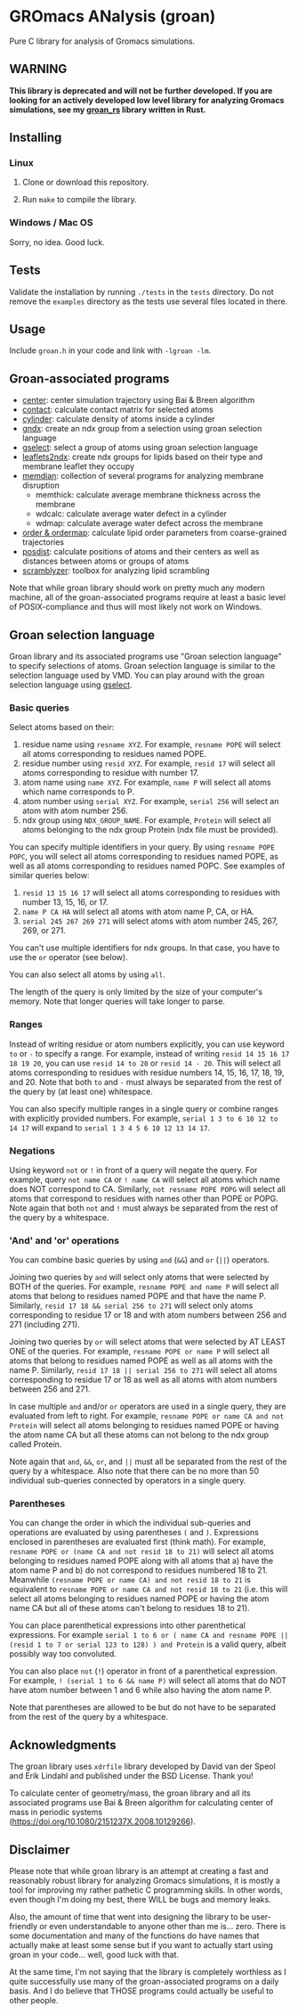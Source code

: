 # GROmacs ANalysis (groan)

Pure C library for analysis of Gromacs simulations.

## WARNING

**This library is deprecated and will not be further developed. If you are looking for an actively developed low level library for analyzing Gromacs simulations, see my [groan_rs](https://github.com/Ladme/groan_rs) library written in Rust.**

## Installing

### Linux

1) Clone or download this repository.

2) Run `make` to compile the library.

### Windows / Mac OS

Sorry, no idea. Good luck.

## Tests

Validate the installation by running `./tests` in the `tests` directory. Do not remove the `examples` directory as the tests use several files located in there.

## Usage

Include `groan.h` in your code and link with `-lgroan -lm`.

## Groan-associated programs

- [center](https://github.com/Ladme/center): center simulation trajectory using Bai & Breen algorithm
- [contact](https://github.com/Ladme/contact): calculate contact matrix for selected atoms
- [cylinder](https://github.com/Ladme/cylinder): calculate density of atoms inside a cylinder
- [gndx](https://github.com/Ladme/gndx): create an ndx group from a selection using groan selection language
- [gselect](https://github.com/Ladme/gselect): select a group of atoms using groan selection language
- [leaflets2ndx](https://github.com/Ladme/leaflets2ndx): create ndx groups for lipids based on their type and membrane leaflet they occupy
- [memdian](https://github.com/Ladme/memdian): collection of several programs for analyzing membrane disruption
	- memthick: calculate average membrane thickness across the membrane
	- wdcalc: calculate average water defect in a cylinder
	- wdmap: calculate average water defect across the membrane
- [order & ordermap](https://github.com/Ladme/order): calculate lipid order parameters from coarse-grained trajectories
- [posdist](https://github.com/Ladme/posdist): calculate positions of atoms and their centers as well as distances between atoms or groups of atoms
- [scramblyzer](https://github.com/Ladme/scramblyzer): toolbox for analyzing lipid scrambling

Note that while groan library should work on pretty much any modern machine, all of the groan-associated programs require at least a basic level of POSIX-compliance and thus will most likely not work on Windows.

## Groan selection language

Groan library and its associated programs use "Groan selection language" to specify selections of atoms. Groan selection language is similar to the selection language used by VMD. You can play around with the groan selection language using [gselect](https://github.com/Ladme/gselect).

### Basic queries
Select atoms based on their:
1) residue name using `resname XYZ`. For example, `resname POPE` will select all atoms corresponding to residues named POPE.
2) residue number using `resid XYZ`. For example, `resid 17` will select all atoms corresponding to residue with number 17.
3) atom name using `name XYZ`. For example, `name P` will select all atoms which name corresponds to P.
4) atom number using `serial XYZ`. For example, `serial 256` will select an atom with atom number 256.
5) ndx group using `NDX_GROUP_NAME`. For example, `Protein` will select all atoms belonging to the ndx group Protein (ndx file must be provided). 

You can specify multiple identifiers in your query. By using `resname POPE POPC`, you will select all atoms corresponding to residues named POPE, as well as all atoms corresponding to residues named POPC.
See examples of similar queries below:
1) `resid 13 15 16 17` will select all atoms corresponding to residues with number 13, 15, 16, or 17.
2) `name P CA HA` will select all atoms with atom name P, CA, or HA.
3) `serial 245 267 269 271` will select atoms with atom number 245, 267, 269, or 271.

You can't use multiple identifiers for ndx groups. In that case, you have to use the `or` operator (see below).

You can also select all atoms by using `all`.

The length of the query is only limited by the size of your computer's memory. Note that longer queries will take longer to parse.

### Ranges
Instead of writing residue or atom numbers explicitly, you can use keyword `to` or `-` to specify a range. For example, instead of writing `resid 14 15 16 17 18 19 20`, you can use `resid 14 to 20` or `resid 14 - 20`. This will select all atoms corresponding to residues with residue numbers 14, 15, 16, 17, 18, 19, and 20. Note that both `to` and `-` must always be separated from the rest of the query by (at least one) whitespace.

You can also specify multiple ranges in a single query or combine ranges with explicitly provided numbers. For example, `serial 1 3 to 6 10 12 to 14 17` will expand to `serial 1 3 4 5 6 10 12 13 14 17`.

### Negations
Using keyword `not` or `!` in front of a query will negate the query. For example, query `not name CA` or `! name CA` will select all atoms which name does NOT correspond to CA. Similarly, `not resname POPE POPG` will select all atoms that correspond to residues with names other than POPE or POPG. Note again that both `not` and `!` must always be separated from the rest of the query by a whitespace.

### 'And' and 'or' operations
You can combine basic queries by using `and` (`&&`) and `or` (`||`) operators. 

Joining two queries by `and` will select only atoms that were selected by BOTH of the queries. For example, `resname POPE and name P` will select all atoms that belong to residues named POPE and that have the name P. Similarly, `resid 17 18 && serial 256 to 271` will select only atoms corresponding to residue 17 or 18 and with atom numbers between 256 and 271 (including 271).

Joining two queries by `or` will select atoms that were selected by AT LEAST ONE of the queries. For example, `resname POPE or name P` will select all atoms that belong to residues named POPE as well as all atoms with the name P. Similarly, `resid 17 18 || serial 256 to 271` will select all atoms corresponding to residue 17 or 18 as well as all atoms with atom numbers between 256 and 271.

In case multiple `and` and/or `or` operators are used in a single query, they are evaluated from left to right. For example, `resname POPE or name CA and not Protein` will select all atoms belonging to residues named POPE or having the atom name CA but all these atoms can not belong to the ndx group called Protein.

Note again that `and`, `&&`, `or`, and `||` must all be separated from the rest of the query by a whitespace. Also note that there can be no more than 50 individual sub-queries connected by operators in a single query.

### Parentheses
You can change the order in which the individual sub-queries and operations are evaluated by using parentheses `(` and `)`. Expressions enclosed in parentheses are evaluated first (think math). For example, `resname POPE or (name CA and not resid 18 to 21)` will select all atoms belonging to residues named POPE along with all atoms that a) have the atom name P and b) do not correspond to residues numbered 18 to 21. Meanwhile `(resname POPE or name CA) and not resid 18 to 21` is equivalent to `resname POPE or name CA and not resid 18 to 21` (i.e. this will select all atoms belonging to residues named POPE or having the atom name CA but all of these atoms can't belong to residues 18 to 21).

You can place parenthetical expressions into other parenthetical expressions. For example `serial 1 to 6 or ( name CA and resname POPE || (resid 1 to 7 or serial 123 to 128) ) and Protein` is a valid query, albeit possibly way too convoluted.

You can also place `not` (`!`) operator in front of a parenthetical expression. For example, `! (serial 1 to 6 && name P)` will select all atoms that do NOT have atom number between 1 and 6 while also having the atom name P.

Note that parentheses are allowed to be but do not have to be separated from the rest of the query by a whitespace.

## Acknowledgments
The groan library uses `xdrfile` library developed by David van der Speol and Erik Lindahl and published under the BSD License. Thank you!

To calculate center of geometry/mass, the groan library and all its associated programs use Bai & Breen algorithm for calculating center of mass in periodic systems (https://doi.org/10.1080/2151237X.2008.10129266).

## Disclaimer
Please note that while groan library is an attempt at creating a fast and reasonably robust library for analyzing Gromacs simulations, it is mostly a tool for improving my rather pathetic C programming skills. In other words, even though I'm doing my best, there WILL be bugs and memory leaks.

Also, the amount of time that went into designing the library to be user-friendly or even understandable to anyone other than me is... zero. There is some documentation and many of the functions do have names that actually make at least some sense but if you want to actually start using groan in your code... well, good luck with that.

At the same time, I'm not saying that the library is completely worthless as I quite successfully use many of the groan-associated programs on a daily basis. And I do believe that THOSE programs could actually be useful to other people.

